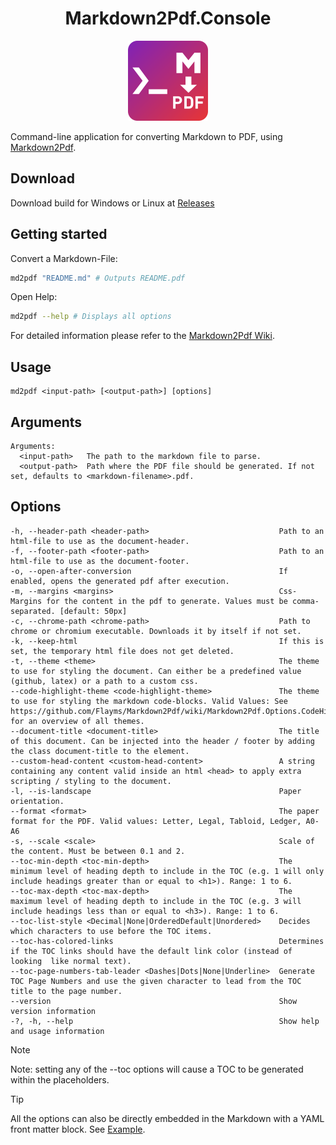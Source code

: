 <h1 align="center">Markdown2Pdf.Console</h1>

<p align="center">
  <img src="./assets/md2pdf-console.svg" alt="Logo" Width=128px/>
  <br>
</p>

Command-line application for converting Markdown to PDF, using [Markdown2Pdf](https://github.com/Flayms/Markdown2Pdf).

<!-- TOC -->

## Download

Download build for Windows or Linux at [Releases](https://github.com/Flayms/Markdown2Pdf.Console/releases/latest)

## Getting started

Convert a Markdown-File:
```sh
md2pdf "README.md" # Outputs README.pdf
```

Open Help:
```sh
md2pdf --help # Displays all options
```

For detailed information please refer to the [Markdown2Pdf Wiki](https://github.com/Flayms/Markdown2Pdf/wiki).

## Usage

```
md2pdf <input-path> [<output-path>] [options]
```

## Arguments

```
Arguments:
  <input-path>   The path to the markdown file to parse.
  <output-path>  Path where the PDF file should be generated. If not set, defaults to <markdown-filename>.pdf.
```

## Options

```
-h, --header-path <header-path>                             Path to an html-file to use as the document-header.
-f, --footer-path <footer-path>                             Path to an html-file to use as the document-footer.
-o, --open-after-conversion                                 If enabled, opens the generated pdf after execution.
-m, --margins <margins>                                     Css-Margins for the content in the pdf to generate. Values must be comma-separated. [default: 50px]
-c, --chrome-path <chrome-path>                             Path to chrome or chromium executable. Downloads it by itself if not set.
-k, --keep-html                                             If this is set, the temporary html file does not get deleted.
-t, --theme <theme>                                         The theme to use for styling the document. Can either be a predefined value (github, latex) or a path to a custom css.
--code-highlight-theme <code-highlight-theme>               The theme to use for styling the markdown code-blocks. Valid Values: See https://github.com/Flayms/Markdown2Pdf/wiki/Markdown2Pdf.Options.CodeHighlightTheme for an overview of all themes.
--document-title <document-title>                           The title of this document. Can be injected into the header / footer by adding the class document-title to the element.
--custom-head-content <custom-head-content>                 A string containing any content valid inside an html <head> to apply extra scripting / styling to the document.
-l, --is-landscape                                          Paper orientation.
--format <format>                                           The paper format for the PDF. Valid values: Letter, Legal, Tabloid, Ledger, A0-A6
-s, --scale <scale>                                         Scale of the content. Must be between 0.1 and 2.
--toc-min-depth <toc-min-depth>                             The minimum level of heading depth to include in the TOC (e.g. 1 will only include headings greater than or equal to <h1>). Range: 1 to 6.
--toc-max-depth <toc-max-depth>                             The maximum level of heading depth to include in the TOC (e.g. 3 will include headings less than or equal to <h3>). Range: 1 to 6.
--toc-list-style <Decimal|None|OrderedDefault|Unordered>    Decides which characters to use before the TOC items.
--toc-has-colored-links                                     Determines if the TOC links should have the default link color (instead of looking  like normal text).
--toc-page-numbers-tab-leader <Dashes|Dots|None|Underline>  Generate TOC Page Numbers and use the given character to lead from the TOC title to the page number.
--version                                                   Show version information
-?, -h, --help                                              Show help and usage information
```

> [!NOTE]  
> Note: setting any of the --toc options will cause a TOC to be generated within the placeholders.

> [!TIP]
> All the options can also be directly embedded in the Markdown with a YAML front matter block. See [Example](https://github.com/Flayms/Markdown2Pdf/wiki/Markdown2Pdf.Markdown2PdfConverter#examples-1).

